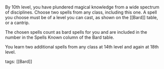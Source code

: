 By 10th level, you have plundered magical knowledge from a wide spectrum of disciplines. Choose two spells from any class, including this one. A spell you choose must be of a level you can cast, as shown on the [[Bard]] table, or a cantrip.

The chosen spells count as bard spells for you and are included in the number in the Spells Known column of the Bard table.

You learn two additional spells from any class at 14th level and again at 18th level.

tags: [[Bard]]